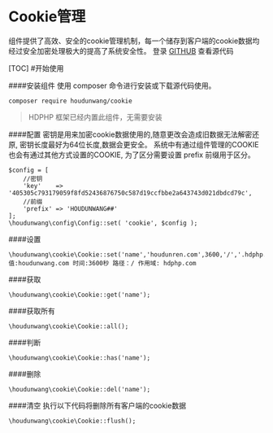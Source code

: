 # Cookie管理
组件提供了高效、安全的cookie管理机制，每一个储存到客户端的cookie数据均经过安全加密处理极大的提高了系统安全性。
登录 [GITHUB](https://github.com/houdunwang/cookie)  查看源代码

[TOC]
#开始使用

####安装组件
使用 composer 命令进行安装或下载源代码使用。

```
composer require houdunwang/cookie
```
> HDPHP 框架已经内置此组件，无需要安装

####配置
密钥是用来加密cookie数据使用的,随意更改会造成旧数据无法解密还原, 密钥长度最好为64位长度,数据会更安全。
系统中有通过组件管理的COOKIE也会有通过其他方式设置的COOKIE, 为了区分需要设置 prefix 前缀用于区分。
```
$config = [
	//密钥
	'key'    => '405305c793179059f8fd52436876750c587d19ccfbbe2a643743d021dbdcd79c',
	//前缀
	'prefix' => 'HOUDUNWANG##'
];
\houdunwang\config\Config::set( 'cookie', $config );
```

####设置
```
\houdunwang\cookie\Cookie::set('name','houdunren.com',3600,'/','.hdphp.com');
值:houdunwang.com 时间:3600秒 路径：/ 作用域: hdphp.com
```

####获取
```
\houdunwang\cookie\Cookie::get('name');
```

####获取所有
```
\houdunwang\cookie\Cookie::all();
```

####判断
```
\houdunwang\cookie\Cookie::has('name');
```

####删除
```
\houdunwang\cookie\Cookie::del('name');
```

####清空
执行以下代码将删除所有客户端的cookie数据
```
\houdunwang\cookie\Cookie::flush();
```